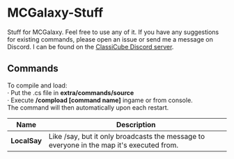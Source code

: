 # MCGalaxy-Stuff
Stuff for MCGalaxy. Feel free to use any of it. If you have any suggestions for existing commands, please open an issue or send me a message on Discord. I can be found on the [ClassiCube Discord server](https://discord.gg/DvYYyRw).

## Commands
To compile and load:  
· Put the .cs file in **extra/commands/source**  
· Execute **/compload [command name]** ingame or from console.  
The command will then automatically upon each restart.  

| Name | Description |
| ------------- | -----|
| **LocalSay** | Like /say, but it only broadcasts the message to everyone in the map it's executed from.
